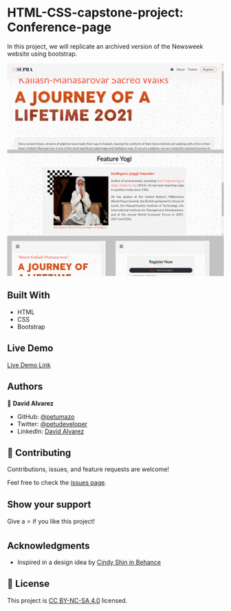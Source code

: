 # HTML-CSS-capstone-project: Conference-page

In this project, we will replicate an archived version of the Newsweek website using bootstrap.

![screenshot](images/project-screenshot.png)

## Built With

- HTML
- CSS
- Bootstrap

## Live Demo

[Live Demo Link](https://petumazo.github.io/Capstone-project-Conference-page/)


## Authors

👤 **David Alvarez**

- GitHub: [@petumazo](https://github.com/petumazo)
- Twitter: [@petudeveloper](https://twitter.com/petudeveloper)
- LinkedIn: [David Alvarez](https://www.linkedin.com/in/david-alvarez-mazzo-777712143/)

## 🤝 Contributing

Contributions, issues, and feature requests are welcome!

Feel free to check the [issues page](https://github.com/petumazo/Capstone-project-Conference-page/issues).

## Show your support

Give a ⭐️ if you like this project!

## Acknowledgments

- Inspired in a design idea by [Cindy Shin in Behance](https://www.behance.net/adagio07)

## 📝 License

This project is [CC BY-NC-SA 4.0](LICENSE.md) licensed.
